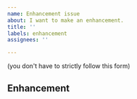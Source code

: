```yaml
---
name: Enhancement issue
about: I want to make an enhancement.
title: ''
labels: enhancement
assignees: ''

---
```


(you don't have to strictly follow this form)

## Enhancement
